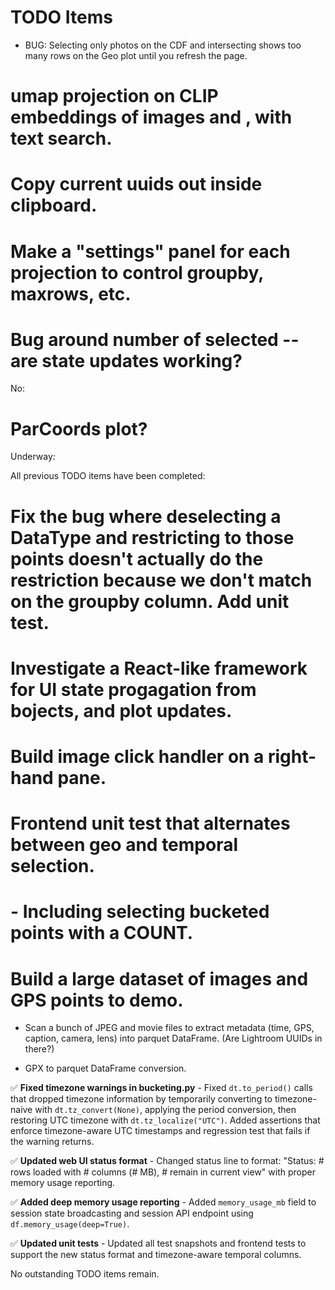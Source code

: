 # TODO Items

* BUG: Selecting only photos on the CDF and intersecting shows too many rows on the Geo plot until you refresh the page.

# umap projection on CLIP embeddings of images and , with text search.
# Copy current uuids out inside clipboard.
# Make a "settings" panel for each projection to control groupby, maxrows, etc.
# Bug around number of selected -- are state updates working?

No:
# ParCoords plot?

Underway:



All previous TODO items have been completed:

# Fix the bug where deselecting a DataType and restricting to those points doesn't actually do the restriction because we don't match on the groupby column.  Add unit test.
# Investigate a React-like framework for UI state progagation from bojects, and plot updates.
# Build image click handler on a right-hand pane.


# Frontend unit test that alternates between geo and temporal selection.
#   - Including selecting bucketed points with a COUNT.

# Build a large dataset of images and GPS points to demo.
  - Scan a bunch of JPEG and movie files to extract metadata (time, GPS, caption, camera, lens) into parquet DataFrame. (Are Lightroom UUIDs in there?)

  - GPX to parquet DataFrame conversion.

✅ **Fixed timezone warnings in bucketing.py** - Fixed `dt.to_period()` calls that dropped timezone information by temporarily converting to timezone-naive with `dt.tz_convert(None)`, applying the period conversion, then restoring UTC timezone with `dt.tz_localize("UTC")`. Added assertions that enforce timezone-aware UTC timestamps and regression test that fails if the warning returns.

✅ **Updated web UI status format** - Changed status line to format: "Status: # rows loaded with # columns (# MB), # remain in current view" with proper memory usage reporting.

✅ **Added deep memory usage reporting** - Added `memory_usage_mb` field to session state broadcasting and session API endpoint using `df.memory_usage(deep=True)`.

✅ **Updated unit tests** - Updated all test snapshots and frontend tests to support the new status format and timezone-aware temporal columns.

No outstanding TODO items remain.